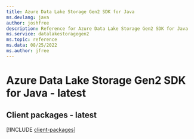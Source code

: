 ```yaml
---
title: Azure Data Lake Storage Gen2 SDK for Java
ms.devlang: java
author: joshfree
description: Reference for Azure Data Lake Storage Gen2 SDK for Java
ms.service: datalakestoragegen2
ms.topic: reference
ms.data: 08/25/2022
ms.author: jfree
---
```

# Azure Data Lake Storage Gen2 SDK for Java - latest

## Client packages - latest
[!INCLUDE [client-packages](data-lake-storage-gen2-client-index.md)]